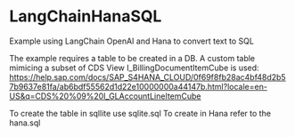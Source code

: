 # LangChainHanaSQL
Example using LangChain OpenAI and Hana to convert text to SQL


The example requires a table to be created in a DB.
A custom table mimicing a subset of CDS View I_BillingDocumentItemCube is used:
https://help.sap.com/docs/SAP_S4HANA_CLOUD/0f69f8fb28ac4bf48d2b57b9637e81fa/ab6bdf55562d1d22e10000000a44147b.html?locale=en-US&q=CDS%20%09%20I_GLAccountLineItemCube 

To create the table in sqllite use sqlite.sql
To create in Hana refer to the hana.sql
